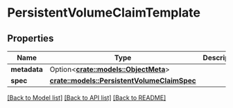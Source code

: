 # PersistentVolumeClaimTemplate

## Properties

Name | Type | Description | Notes
------------ | ------------- | ------------- | -------------
**metadata** | Option<[**crate::models::ObjectMeta**](ObjectMeta.md)> |  | [optional]
**spec** | [**crate::models::PersistentVolumeClaimSpec**](PersistentVolumeClaimSpec.md) |  | 

[[Back to Model list]](../README.md#documentation-for-models) [[Back to API list]](../README.md#documentation-for-api-endpoints) [[Back to README]](../README.md)


